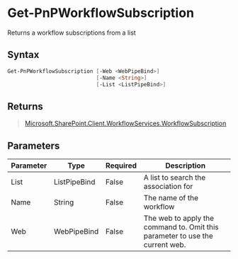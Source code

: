 # Get-PnPWorkflowSubscription
Returns a workflow subscriptions from a list
## Syntax
```powershell
Get-PnPWorkflowSubscription [-Web <WebPipeBind>]
                            [-Name <String>]
                            [-List <ListPipeBind>]
```


## Returns
>[Microsoft.SharePoint.Client.WorkflowServices.WorkflowSubscription](https://msdn.microsoft.com/en-us/library/microsoft.sharepoint.client.workflowservices.workflowsubscription.aspx)

## Parameters
Parameter|Type|Required|Description
---------|----|--------|-----------
|List|ListPipeBind|False|A list to search the association for|
|Name|String|False|The name of the workflow|
|Web|WebPipeBind|False|The web to apply the command to. Omit this parameter to use the current web.|
